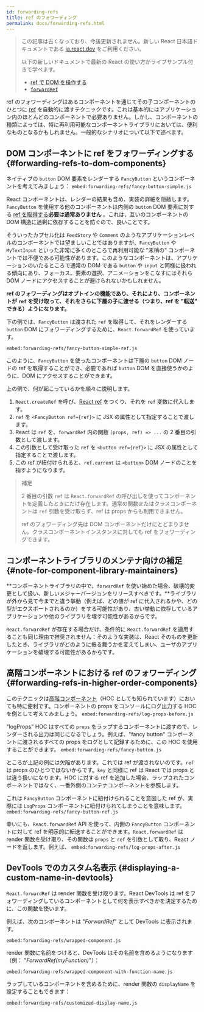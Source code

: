 ```yaml
---
id: forwarding-refs
title: ref のフォワーディング
permalink: docs/forwarding-refs.html
---
```


<div class="scary">

> この記事は古くなっており、今後更新されません。新しい React 日本語ドキュメントである [ja.react.dev](https://ja.react.dev) をご利用ください。
> 
> 以下の新しいドキュメントで最新の React の使い方がライブサンプル付きで学べます。
>
> - [ref で DOM を操作する](https://ja.react.dev/learn/manipulating-the-dom-with-refs)
> - [`forwardRef`](https://ja.react.dev/reference/react/forwardRef)

</div>

ref のフォワーディングはあるコンポーネントを通じてその子コンポーネントのひとつに [ref](/docs/refs-and-the-dom.html) を自動的に渡すテクニックです。これは基本的にはアプリケーション内のほとんどのコンポーネントで必要ありません。しかし、コンポーネントの種類によっては、特に再利用可能なコンポーネントライブラリにおいては、便利なものとなるかもしれません。一般的なシナリオについて以下で述べます。

## DOM コンポーネントに ref をフォワーディングする {#forwarding-refs-to-dom-components}

ネイティブの `button` DOM 要素をレンダーする `FancyButton` というコンポーネントを考えてみましょう：
`embed:forwarding-refs/fancy-button-simple.js`

React コンポーネントは、レンダーの結果も含め、実装の詳細を隠蔽します。`FancyButton` を使用する他のコンポーネントは内側の `button` DOM 要素に対する [ref を取得する](/docs/refs-and-the-dom.html)**必要は通常ありません** 。これは、互いのコンポーネントの DOM 構造に過剰に依存することを防ぐので、良いことです。

そういったカプセル化は `FeedStory` や `Comment` のようなアプリケーションレベルのコンポーネントでは望ましいことではありますが、`FancyButton` や `MyTextInput` といった非常に多くのところで再利用可能な "末梢の" コンポーネントでは不便である可能性があります。このようなコンポーネントは、アプリケーションのいたるところで通常の DOM である `button` や `input` と同様に扱われる傾向にあり、フォーカス、要素の選択、アニメーションをこなすにはそれら DOM ノードにアクセスすることが避けられないかもしれません。

**ref のフォワーディングはオプトインの機能であり、それにより、コンポーネントが `ref` を受け取って、それをさらに下層の子に渡せる（つまり、ref を "転送" できる）ようになります。**

下の例では、`FancyButton` は渡された `ref` を取得して、それをレンダーする `button` DOM にフォワーディングするために、`React.forwardRef` を使っています。

`embed:forwarding-refs/fancy-button-simple-ref.js`

このように、`FancyButton` を使ったコンポーネントは下層の `button` DOM ノードの ref を取得することができ、必要であれば `button` DOM を直接使うかのように、DOM にアクセスすることができます。

上の例で、何が起こっているかを順々に説明します。

1. `React.createRef` を呼び、[React ref](/docs/refs-and-the-dom.html) をつくり、それを `ref` 変数に代入します。
1. `ref` を `<FancyButton ref={ref}>` に JSX の属性として指定することで渡します。
1. React は `ref` を、`forwardRef` 内の関数 `(props, ref) => ...` の 2 番目の引数として渡します。
1. この引数として受け取った `ref` を `<button ref={ref}>` に JSX の属性として指定することで渡します。
1. この ref が紐付けられると、`ref.current` は `<button>` DOM ノードのことを指すようになります。

>補足
>
> 2 番目の引数 `ref` は `React.forwardRef` の呼び出しを使ってコンポーネントを定義したときにだけ存在します。通常の関数またはクラスコンポーネントは `ref` 引数を受け取らず、ref は props からも利用できません。
>
> ref のフォワーディング先は DOM コンポーネントだけにとどまりません。クラスコンポーネントインスタンスに対しても ref をフォワーディングできます。

## コンポーネントライブラリのメンテナ向けの補足 {#note-for-component-library-maintainers}

**コンポーネントライブラリの中で、`forwardRef` を使い始めた場合、破壊的変更として扱い、新しいメジャーバージョンをリリースすべきです。**ライブラリが外から見て今までと違う挙動（例えば、どの値が ref に代入されるかや、どの型がエクスポートされるのか）をする可能性があり、古い挙動に依存しているアプリケーションや他のライブラリを壊す可能性があるからです。

`React.forwardRef` が存在する場合だけ、条件的に `React.forwardRef` を適用することも同じ理由で推奨されません：そのような実装は、React そのものを更新したとき、ライブラリがどのように振る舞うかを変えてしまい、ユーザのアプリケーションを破壊する可能性があるからです。

## 高階コンポーネントにおける ref のフォワーディング {#forwarding-refs-in-higher-order-components}

このテクニックは[高階コンポーネント](/docs/higher-order-components.html)（HOC としても知られています）においても特に便利です。コンポーネントの props をコンソールにログ出力する HOC を例として考えてみましょう。
`embed:forwarding-refs/log-props-before.js`

"logProps" HOC はすべての `props` をラップするコンポーネントに渡すので、レンダーされる出力は同じになるでしょう。例えば、"fancy button" コンポーネントに渡されるすべての props をログとして記録するために、この HOC を使用することができます。
`embed:forwarding-refs/fancy-button.js`

ところが上記の例には欠陥があります。これでは ref が渡されないのです。`ref` は props のひとつではないからです。`key` と同様に ref は React では props とは違う扱いになります。HOC に対する ref を追加した場合、ラップされたコンポーネントではなく、一番外側のコンテナコンポーネントを参照します。

これは `FancyButton` コンポーネントに紐付けられることを意図した ref  が、実際には `LogProps` コンポーネントに紐付けられてしまうことを意味します。
`embed:forwarding-refs/fancy-button-ref.js`

幸いにも、`React.forwardRef` API を使って、内側の `FancyButton` コンポーネントに対して ref を明示的に転送することができます。`React.forwardRef` は render 関数を受け取り、その関数は `props` と `ref` を引数として取り、React ノードを返します。例えば、
`embed:forwarding-refs/log-props-after.js`

## DevTools でのカスタム名表示 {#displaying-a-custom-name-in-devtools}

`React.forwardRef` は render 関数を受け取ります。React DevTools は ref をフォワーディングしているコンポーネントとして何を表示すべきかを決定するために、この関数を使います。

例えば、次のコンポーネントは "*ForwardRef*" として DevTools に表示されます。

`embed:forwarding-refs/wrapped-component.js`

render 関数に名前をつけると、DevTools はその名前を含めるようになります（例： "*ForwardRef(myFunction)*"）：

`embed:forwarding-refs/wrapped-component-with-function-name.js`

ラップしているコンポーネントを含めるために、render 関数の `displayName` を設定することもできます：

`embed:forwarding-refs/customized-display-name.js`
